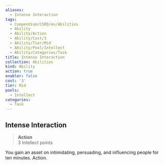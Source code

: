 ```yaml
---
aliases:
  - Intense Interaction
tags:
  - Compendium/CSRD/en/Abilities
  - Ability
  - Ability/Action
  - Ability/Cost/3
  - Ability/Tier/Mid
  - Ability/Pool/Intellect
  - Ability/Categories/Task
title: Intense Interaction
collection: Abilities
kind: Ability
action: true
enabler: false
cost: '3'
tier: Mid
pools:
  - Intellect
categories:
  - Task
---
```

## Intense Interaction  
>**Action**  
>3 Intellect points
  
You gain an asset on intimidating, persuading, and influencing people for ten minutes. Action.
